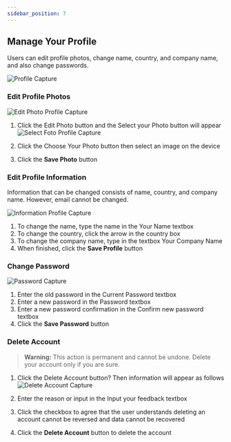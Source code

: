 ```yaml
---
sidebar_position: 7
---
```


## Manage Your Profile
Users can edit profile photos, change name, country, and company name, and also change passwords.

   ![Profile Capture](/img/capture/profile.png)

### Edit Profile Photos

   ![Edit Photo Profile Capture](/img/capture/edit-fotoprofile.png)

1. Click the Edit Photo button and the Select your Photo button will appear
   ![Select Foto Profile Capture](/img/capture/select-fotoprofile.png)

2. Click the Choose Your Photo button then select an image on the device
3. Click the **Save Photo** button

### Edit Profile Information

Information that can be changed consists of name, country, and company name. However, email cannot be changed.

![Information Profile Capture](/img/capture/information-profile.png)

1. To change the name, type the name in the Your Name textbox
2. To change the country, click the arrow in the country box
3. To change the company name, type in the textbox Your Company Name
4. When finished, click the **Save Profile** button

### Change Password
![Password Capture](/img/capture/password.png)

1. Enter the old password in the Current Password textbox
2. Enter a new password in the Password textbox
3. Enter a new password confirmation in the Confirm new password textbox
4. Click the **Save Password** button

### Delete Account

> **Warning:** This action is permanent and cannot be undone. Delete your account only if you are sure.

1. Click the Delete Account button? Then information will appear as follows
   ![Delete Account Capture](/img/capture/delete-account.png)

2. Enter the reason or input in the Input your feedback textbox
3. Click the checkbox to agree that the user understands deleting an account cannot be reversed and data cannot be recovered
4. Click the **Delete Account** button to delete the account


